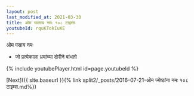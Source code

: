 ```yaml
---
layout: post
last_modified_at: 2021-03-30
title: ओम चालाय नमः १०८ टाइम्स
youtubeId: rquKTokIuKE
---
```

 
 
 ओम पसाय नमः  
 
 -  जो प्रत्येकाला भ्रमांच्या दोरीने बांधतो 
 
  
 
  
 
 
 
 
 
 


{% include youtubePlayer.html id=page.youtubeId %}
 
[Next]({{ site.baseurl }}{% link  split2/_posts/2016-07-21-ओम ज्येष्ठांना नमः १०८ टाइम्स.md%})
 
